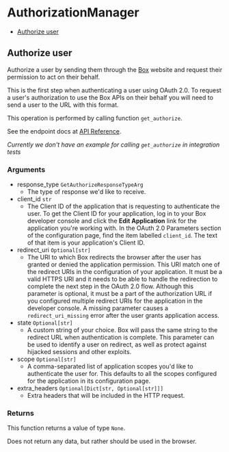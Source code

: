 # AuthorizationManager

- [Authorize user](#authorize-user)

## Authorize user

Authorize a user by sending them through the [Box](https://box.com)
website and request their permission to act on their behalf.

This is the first step when authenticating a user using
OAuth 2.0. To request a user's authorization to use the Box APIs
on their behalf you will need to send a user to the URL with this
format.

This operation is performed by calling function `get_authorize`.

See the endpoint docs at
[API Reference](https://developer.box.com/reference/get-authorize/).

_Currently we don't have an example for calling `get_authorize` in integration tests_

### Arguments

- response_type `GetAuthorizeResponseTypeArg`
  - The type of response we'd like to receive.
- client_id `str`
  - The Client ID of the application that is requesting to authenticate the user. To get the Client ID for your application, log in to your Box developer console and click the **Edit Application** link for the application you're working with. In the OAuth 2.0 Parameters section of the configuration page, find the item labelled `client_id`. The text of that item is your application's Client ID.
- redirect_uri `Optional[str]`
  - The URI to which Box redirects the browser after the user has granted or denied the application permission. This URI match one of the redirect URIs in the configuration of your application. It must be a valid HTTPS URI and it needs to be able to handle the redirection to complete the next step in the OAuth 2.0 flow. Although this parameter is optional, it must be a part of the authorization URL if you configured multiple redirect URIs for the application in the developer console. A missing parameter causes a `redirect_uri_missing` error after the user grants application access.
- state `Optional[str]`
  - A custom string of your choice. Box will pass the same string to the redirect URL when authentication is complete. This parameter can be used to identify a user on redirect, as well as protect against hijacked sessions and other exploits.
- scope `Optional[str]`
  - A comma-separated list of application scopes you'd like to authenticate the user for. This defaults to all the scopes configured for the application in its configuration page.
- extra_headers `Optional[Dict[str, Optional[str]]]`
  - Extra headers that will be included in the HTTP request.

### Returns

This function returns a value of type `None`.

Does not return any data, but rather should be used in the browser.
